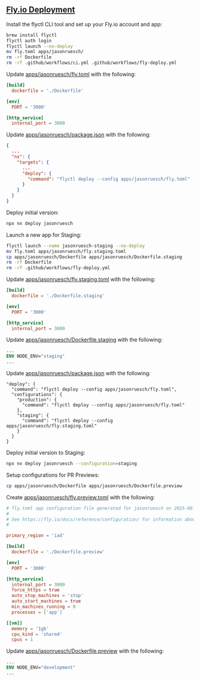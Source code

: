 ## [Fly.io Deployment](https://fly.io/)

Install the flyctl CLI tool and set up your Fly.io account and app:

```bash
brew install flyctl
flyctl auth login
flyctl launch --no-deploy
mv fly.toml apps/jasonruesch/
rm -rf Dockerfile
rm -rf .github/workflows/ci.yml .github/workflows/fly-deploy.yml
```

Update [apps/jasonruesch/fly.toml](../apps/jasonruesch/fly.toml) with the following:

```toml
[build]
  dockerfile = './Dockerfile'

[env]
  PORT = '3000'

[http_service]
  internal_port = 3000
```

Update [apps/jasonruesch/package.json](../apps/jasonruesch/package.json) with the following:

```json
{
  ...
  "nx": {
    "targets": {
      ...
      "deploy": {
        "command": "flyctl deploy --config apps/jasonruesch/fly.toml"
      }
    }
  }
}
```

Deploy initial version:

```bash
npx nx deploy jasonruesch
```

Launch a new app for Staging:

```bash
flyctl launch --name jasonruesch-staging --no-deploy
mv fly.toml apps/jasonruesch/fly.staging.toml
cp apps/jasonruesch/Dockerfile apps/jasonruesch/Dockerfile.staging
rm -rf Dockerfile
rm -rf .github/workflows/fly-deploy.yml
```

Update [apps/jasonruesch/fly.staging.toml](../apps/jasonruesch/fly.staging.toml) with the following:

```toml
[build]
  dockerfile = './Dockerfile.staging'

[env]
  PORT = '3000'

[http_service]
  internal_port = 3000
```

Update [apps/jasonruesch/Dockerfile.staging](../apps/jasonruesch/Dockerfile.staging) with the following:

```dockerfile
...
ENV NODE_ENV="staging"
...
```

Update [apps/jasonruesch/package.json](../apps/jasonruesch/package.json) with the following:

```
"deploy": {
  "command": "flyctl deploy --config apps/jasonruesch/fly.toml",
  "configurations": {
    "production": {
      "command": "flyctl deploy --config apps/jasonruesch/fly.toml"
    },
    "staging": {
      "command": "flyctl deploy --config apps/jasonruesch/fly.staging.toml"
    }
  }
}
```

Deploy initial version to Staging:

```bash
npx nx deploy jasonruesch --configuration=staging
```

Setup configurations for PR Previews:

```bash
cp apps/jasonruesch/Dockerfile apps/jasonruesch/Dockerfile.preview
```

Create [apps/jasonruesch/fly.preview.toml](../apps/jasonruesch/fly.preview.toml) with the following:

```toml
# fly.toml app configuration file generated for jasonruesch on 2025-06-25T15:39:53-04:00
#
# See https://fly.io/docs/reference/configuration/ for information about how to use this file.
#

primary_region = 'iad'

[build]
  dockerfile = './Dockerfile.preview'

[env]
  PORT = '3000'

[http_service]
  internal_port = 3000
  force_https = true
  auto_stop_machines = 'stop'
  auto_start_machines = true
  min_machines_running = 0
  processes = ['app']

[[vm]]
  memory = '1gb'
  cpu_kind = 'shared'
  cpus = 1
```

Update [apps/jasonruesch/Dockerfile.preview](../apps/jasonruesch/Dockerfile.preview) with the following:

```dockerfile
...
ENV NODE_ENV="development"
...
```
